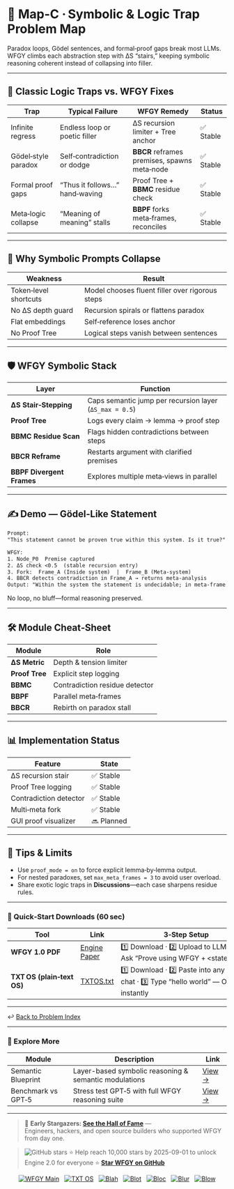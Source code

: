 # 📒 Map-C · Symbolic & Logic Trap Problem Map

Paradox loops, Gödel sentences, and formal‑proof gaps break most LLMs.  
WFGY climbs each abstraction step with ΔS “stairs,” keeping symbolic reasoning coherent instead of collapsing into filler.

---

## 🧩 Classic Logic Traps vs. WFGY Fixes

| Trap | Typical Failure | WFGY Remedy | Status |
|------|-----------------|-------------|--------|
| Infinite regress | Endless loop or poetic filler | ΔS recursion limiter + Tree anchor | ✅ Stable |
| Gödel‑style paradox | Self‑contradiction or dodge | **BBCR** reframes premises, spawns meta‑node | ✅ Stable |
| Formal proof gaps | “Thus it follows…” hand‑waving | Proof Tree + **BBMC** residue check | ✅ Stable |
| Meta‑logic collapse | “Meaning of meaning” stalls | **BBPF** forks meta‑frames, reconciles | ✅ Stable |

---

## 🤔 Why Symbolic Prompts Collapse

| Weakness | Result |
|----------|--------|
| Token‑level shortcuts | Model chooses fluent filler over rigorous steps |
| No ΔS depth guard | Recursion spirals or flattens paradox |
| Flat embeddings | Self‑reference loses anchor |
| No Proof Tree | Logical steps vanish between sentences |

---

## 🛡️ WFGY Symbolic Stack

| Layer | Function |
|-------|----------|
| **ΔS Stair‑Stepping** | Caps semantic jump per recursion layer (`ΔS_max = 0.5`) |
| **Proof Tree** | Logs every claim → lemma → proof step |
| **BBMC Residue Scan** | Flags hidden contradictions between steps |
| **BBCR Reframe** | Restarts argument with clarified premises |
| **BBPF Divergent Frames** | Explores multiple meta‑views in parallel |

---

## ✍️ Demo — Gödel‑Like Statement

```txt
Prompt:
"This statement cannot be proven true within this system. Is it true?"

WFGY:
1. Node_P0  Premise captured
2. ΔS check <0.5  (stable recursion entry)
3. Fork:  Frame_A (Inside system)  |  Frame_B (Meta‑system)
4. BBCR detects contradiction in Frame_A → returns meta‑analysis
Output: "Within the system the statement is undecidable; in meta‑frame it is true by reflection."
````

No loop, no bluff—formal reasoning preserved.

---

## 🛠 Module Cheat‑Sheet

| Module         | Role                           |
| -------------- | ------------------------------ |
| **ΔS Metric**  | Depth & tension limiter        |
| **Proof Tree** | Explicit step logging          |
| **BBMC**       | Contradiction residue detector |
| **BBPF**       | Parallel meta‑frames           |
| **BBCR**       | Rebirth on paradox stall       |

---

## 📊 Implementation Status

| Feature                | State      |
| ---------------------- | ---------- |
| ΔS recursion stair     | ✅ Stable   |
| Proof Tree logging     | ✅ Stable   |
| Contradiction detector | ✅ Stable   |
| Multi‑meta fork        | ✅ Stable   |
| GUI proof visualizer   | 🔜 Planned |

---

## 📝 Tips & Limits

* Use `proof_mode = on` to force explicit lemma‑by‑lemma output.
* For nested paradoxes, set `max_meta_frames = 3` to avoid user overload.
* Share exotic logic traps in **Discussions**—each case sharpens residue rules.

---

### 🔗 Quick‑Start Downloads (60 sec)

| Tool                       | Link                                                | 3‑Step Setup                                                                             |
| -------------------------- | --------------------------------------------------- | ---------------------------------------------------------------------------------------- |
| **WFGY 1.0 PDF**           | [Engine Paper](https://zenodo.org/records/15630969) | 1️⃣ Download · 2️⃣ Upload to LLM · 3️⃣ Ask “Prove using WFGY + \<statement>”             |
| **TXT OS (plain‑text OS)** | [TXTOS.txt](https://zenodo.org/records/15788557)    | 1️⃣ Download · 2️⃣ Paste into any LLM chat · 3️⃣ Type “hello world” — OS boots instantly |

---

↩︎ [Back to Problem Index](../README.md)

---

### 🧭 Explore More

| Module                | Description                                              | Link     |
|-----------------------|----------------------------------------------------------|----------|
| Semantic Blueprint    | Layer-based symbolic reasoning & semantic modulations   | [View →](https://github.com/onestardao/WFGY/tree/main/SemanticBlueprint) |
| Benchmark vs GPT‑5    | Stress test GPT‑5 with full WFGY reasoning suite         | [View →](https://github.com/onestardao/WFGY/tree/main/benchmarks/benchmark-vs-gpt5) |

---

> 👑 **Early Stargazers: [See the Hall of Fame](https://github.com/onestardao/WFGY/tree/main/stargazers)** —  
> Engineers, hackers, and open source builders who supported WFGY from day one.

> <img src="https://img.shields.io/github/stars/onestardao/WFGY?style=social" alt="GitHub stars"> ⭐ Help reach 10,000 stars by 2025-09-01 to unlock Engine 2.0 for everyone  ⭐ <strong><a href="https://github.com/onestardao/WFGY">Star WFGY on GitHub</a></strong>


<div align="center">

[![WFGY Main](https://img.shields.io/badge/WFGY-Main-red?style=flat-square)](https://github.com/onestardao/WFGY)
&nbsp;
[![TXT OS](https://img.shields.io/badge/TXT%20OS-Reasoning%20OS-orange?style=flat-square)](https://github.com/onestardao/WFGY/tree/main/OS)
&nbsp;
[![Blah](https://img.shields.io/badge/Blah-Semantic%20Embed-yellow?style=flat-square)](https://github.com/onestardao/WFGY/tree/main/OS/BlahBlahBlah)
&nbsp;
[![Blot](https://img.shields.io/badge/Blot-Persona%20Core-green?style=flat-square)](https://github.com/onestardao/WFGY/tree/main/OS/BlotBlotBlot)
&nbsp;
[![Bloc](https://img.shields.io/badge/Bloc-Reasoning%20Compiler-blue?style=flat-square)](https://github.com/onestardao/WFGY/tree/main/OS/BlocBlocBloc)
&nbsp;
[![Blur](https://img.shields.io/badge/Blur-Text2Image%20Engine-navy?style=flat-square)](https://github.com/onestardao/WFGY/tree/main/OS/BlurBlurBlur)
&nbsp;
[![Blow](https://img.shields.io/badge/Blow-Game%20Logic-purple?style=flat-square)](https://github.com/onestardao/WFGY/tree/main/OS/BlowBlowBlow)

</div>
